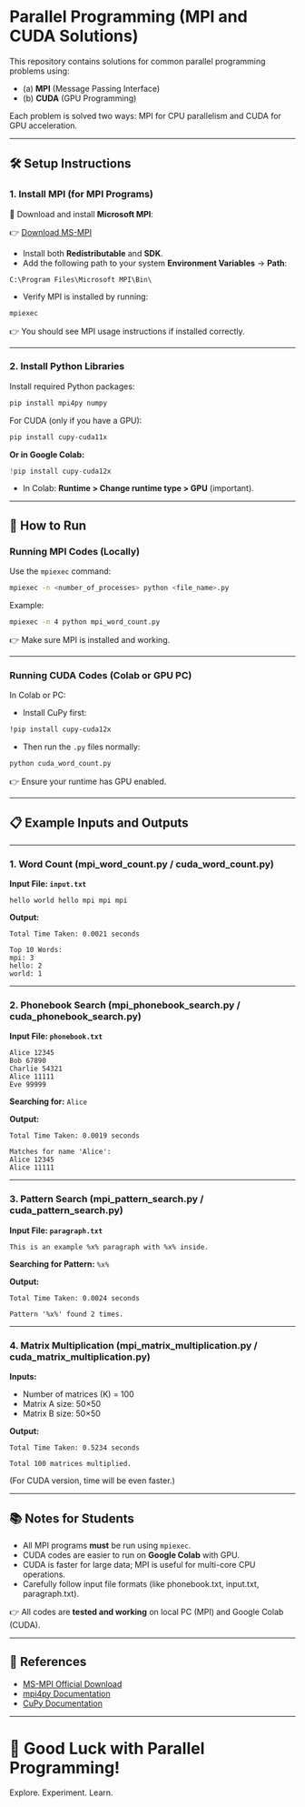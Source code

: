 # Parallel Programming (MPI and CUDA Solutions)

This repository contains solutions for common parallel programming problems using:
- (a) **MPI** (Message Passing Interface)
- (b) **CUDA** (GPU Programming)

Each problem is solved two ways: MPI for CPU parallelism and CUDA for GPU acceleration.

---

## 🛠 Setup Instructions

### 1. Install MPI (for MPI Programs)

🔗 Download and install **Microsoft MPI**:

👉 [Download MS-MPI](https://www.microsoft.com/en-us/download/details.aspx?id=105289)

- Install both **Redistributable** and **SDK**.
- Add the following path to your system **Environment Variables** → **Path**:

```
C:\Program Files\Microsoft MPI\Bin\
```

- Verify MPI is installed by running:

```bash
mpiexec
```
👉 You should see MPI usage instructions if installed correctly.

---

### 2. Install Python Libraries

Install required Python packages:

```bash
pip install mpi4py numpy
```

For CUDA (only if you have a GPU):

```bash
pip install cupy-cuda11x
```

**Or in Google Colab:**

```python
!pip install cupy-cuda12x
```

- In Colab: **Runtime > Change runtime type > GPU** (important).

---

## 🏃 How to Run

### Running MPI Codes (Locally)

Use the `mpiexec` command:

```bash
mpiexec -n <number_of_processes> python <file_name>.py
```

Example:

```bash
mpiexec -n 4 python mpi_word_count.py
```

👉 Make sure MPI is installed and working.

---

### Running CUDA Codes (Colab or GPU PC)

In Colab or PC:

- Install CuPy first:

```bash
!pip install cupy-cuda12x
```

- Then run the `.py` files normally:

```bash
python cuda_word_count.py
```

👉 Ensure your runtime has GPU enabled.

---

## 📋 Example Inputs and Outputs

---

### 1. Word Count (mpi_word_count.py / cuda_word_count.py)

**Input File: `input.txt`**

```
hello world hello mpi mpi mpi
```

**Output:**

```
Total Time Taken: 0.0021 seconds

Top 10 Words:
mpi: 3
hello: 2
world: 1
```

---

### 2. Phonebook Search (mpi_phonebook_search.py / cuda_phonebook_search.py)

**Input File: `phonebook.txt`**

```
Alice 12345
Bob 67890
Charlie 54321
Alice 11111
Eve 99999
```

**Searching for:** `Alice`

**Output:**

```
Total Time Taken: 0.0019 seconds

Matches for name 'Alice':
Alice 12345
Alice 11111
```

---

### 3. Pattern Search (mpi_pattern_search.py / cuda_pattern_search.py)

**Input File: `paragraph.txt`**

```
This is an example %x% paragraph with %x% inside.
```

**Searching for Pattern:** `%x%`

**Output:**

```
Total Time Taken: 0.0024 seconds

Pattern '%x%' found 2 times.
```

---

### 4. Matrix Multiplication (mpi_matrix_multiplication.py / cuda_matrix_multiplication.py)

**Inputs:**
- Number of matrices (K) = 100
- Matrix A size: 50×50
- Matrix B size: 50×50

**Output:**

```
Total Time Taken: 0.5234 seconds

Total 100 matrices multiplied.
```

(For CUDA version, time will be even faster.)

---

## 📚 Notes for Students

- All MPI programs **must** be run using `mpiexec`.
- CUDA codes are easier to run on **Google Colab** with GPU.
- CUDA is faster for large data; MPI is useful for multi-core CPU operations.
- Carefully follow input file formats (like phonebook.txt, input.txt, paragraph.txt).

👉 All codes are **tested and working** on local PC (MPI) and Google Colab (CUDA).

---

## 📌 References

- [MS-MPI Official Download](https://www.microsoft.com/en-us/download/details.aspx?id=105289)
- [mpi4py Documentation](https://mpi4py.readthedocs.io/en/stable/)
- [CuPy Documentation](https://docs.cupy.dev/en/stable/)

---

# 🚀 Good Luck with Parallel Programming!
Explore. Experiment. Learn.